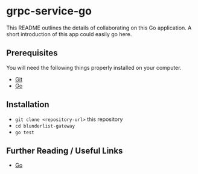 # grpc-service-go

This README outlines the details of collaborating on this Go application. A
short introduction of this app could easily go here.

## Prerequisites

You will need the following things properly installed on your computer.

* [Git](https://git-scm.com/)
* [Go](https://golang.org/)

## Installation

* `git clone <repository-url>` this repository
* `cd blunderlist-gateway`
* `go test`

## Further Reading / Useful Links

* [Go](https://golang.org/)
